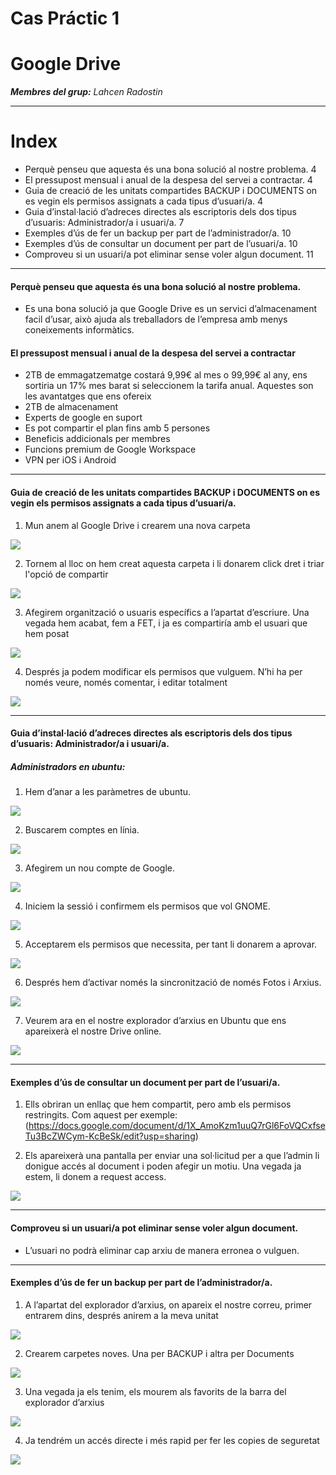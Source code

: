 # Cas Práctic 1
# Google Drive 



***Membres del grup:***
*Lahcen*
*Radostin*


******

# Index

* Perquè penseu que aquesta és una bona solució al nostre problema.	4
* El pressupost mensual i anual de la despesa del servei a contractar.	4
* Guia de creació de les unitats compartides BACKUP i DOCUMENTS on es vegin els permisos assignats a cada tipus d’usuari/a.	4
* Guia d’instal·lació d’adreces directes als escriptoris dels dos tipus d’usuaris: Administrador/a i usuari/a.	7
* Exemples d’ús de fer un backup per part de l’administrador/a.	10
* Exemples d’ús de consultar un document per part de l’usuari/a.	10
* Comproveu si un usuari/a pot eliminar sense voler algun document.	11

*******

#### Perquè penseu que aquesta és una bona solució al nostre problema.
* Es una bona solució ja que Google Drive es un servici d’almacenament facil d’usar, això ajuda als treballadors de l’empresa amb menys coneixements informàtics.

#### El pressupost mensual i anual de la despesa del servei a contractar
* 2TB de emmagatzematge costará 9,99€ al mes o 99,99€ al any, ens sortiria un 17% mes barat si seleccionem la tarifa anual. Aquestes son les avantatges que ens ofereix
* 2TB de almacenament
* Experts de google en suport
* Es pot compartir el plan fins amb 5 persones
* Beneficis addicionals per membres
* Funcions premium de Google Workspace
* VPN per iOS i Android

*******

#### Guia de creació de les unitats compartides BACKUP i DOCUMENTS on es vegin els permisos assignats a cada tipus d’usuari/a.

1. Mun anem al Google Drive i crearem una nova carpeta

![](/assets/images/image1.png)

2. Tornem al lloc on hem creat aquesta carpeta i li donarem click dret i triar l'opció de compartir

![](/assets/images/image4.png)

3. Afegirem organització o usuaris específics a l’apartat d’escriure. Una vegada hem acabat, fem a FET, i ja es compartiría amb el usuari que hem posat

![](/assets/images/image12.png)

4. Després ja podem modificar els permisos que vulguem. N’hi ha per només veure, només comentar, i editar totalment

![](/assets/images/image8.png)


*******

#### Guia d’instal·lació d’adreces directes als escriptoris dels dos tipus d’usuaris: Administrador/a i usuari/a.

##### Administradors en ubuntu:

1. Hem d’anar a les paràmetres de ubuntu.

![](/assets/images/image5.png)

2. Buscarem comptes en línia.

![](/assets/images/image9.png)

3. Afegirem un nou compte de Google.

![](/assets/images/image7.png)

4. Iniciem la sessió i confirmem els permisos que vol GNOME.

![](/assets/images/image11.png)

5. Acceptarem els permisos que necessita, per tant li donarem a aprovar.

![](/assets/images/image6.png)

6. Després hem d’activar només la sincronització de només Fotos i Arxius.

![](/assets/images/image10.png)

7. Veurem ara en el nostre explorador d’arxius en Ubuntu que ens apareixerà el nostre Drive online.

![](/assets/images/image13.png)

*******

#### Exemples d’ús de consultar un document per part de l’usuari/a.

1. Ells obriran un enllaç que hem compartit, pero amb els permisos restringits. Com aquest per exemple: (https://docs.google.com/document/d/1X_AmoKzm1uuQ7rGl6FoVQCxfseTu3BcZWCym-KcBeSk/edit?usp=sharing)

2. Els apareixerà una pantalla per enviar una sol·licitud per a que l’admin li donigue accés al document i poden afegir un motiu. Una vegada ja estem, li donem a request access.

![](/assets/images/image2.png)

*******

#### Comproveu si un usuari/a pot eliminar sense voler algun document.

- L’usuari no podrà eliminar cap arxiu de manera erronea o vulguen. 

*******

#### Exemples d’ús de fer un backup per part de l’administrador/a.

1. A l’apartat del explorador d’arxius, on apareix el nostre correu, primer entrarem dins, després anirem a la meva unitat

![](/assets/images/Selection_090.png)

2. Crearem carpetes noves. Una per BACKUP i altra per Documents

![](/assets/images/Selection_091.png)

3. Una vegada ja els tenim, els mourem als favorits de la barra del explorador d’arxius

![](/assets/images/Selection_092.png)

4. Ja tendrém un accés directe i més rapid per fer les copies de seguretat

![](/assets/images/Selection_093.png)
